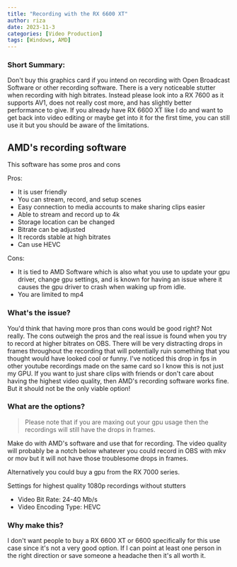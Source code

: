 ```yaml
---
title: "Recording with the RX 6600 XT"
author: riza
date: 2023-11-3
categories: [Video Production]
tags: [Windows, AMD]
---
```


### Short Summary:
Don't buy this graphics card if you intend on recording with Open Broadcast Software or other recording software. There is a very noticeable stutter when recording with high bitrates. Instead please look into a RX 7600 as it supports AV1, does not really cost more, and has slightly better performance to give. If you already have RX 6600 XT like I do and want to get back into video editing or maybe get into it for the first time, you can still use it but you should be aware of the limitations.

## AMD's recording software
This software has some pros and cons

Pros:
- It is user friendly
- You can stream, record, and setup scenes
- Easy connection to media accounts to make sharing clips easier
- Able to stream and record up to 4k
- Storage location can be changed
- Bitrate can be adjusted
- It records stable at high bitrates
- Can use HEVC

Cons:
- It is tied to AMD Software which is also what you use to update your gpu driver, change gpu settings, and is known for having an issue where it causes the gpu driver to crash when waking up from idle.
- You are limited to mp4

### What's the issue?

You'd think that having more pros than cons would be good right? Not really. The cons outweigh the pros and the real issue is found when you try to record at higher bitrates on OBS. There will be very distracting drops in frames throughout the recording that will potentially ruin something that you thought would have looked cool or funny. I've noticed this drop in fps in other youtube recordings made on the same card so I know this is not just my GPU. If you want to just share clips with friends or don't care about having the highest video quality, then AMD's recording software works fine. But it should not be the only viable option!

### What are the options?

>Please note that if you are maxing out your gpu usage then the recordings will still have the drops in frames.

Make do with AMD's software and use that for recording. The video quality will probably be a notch below whatever you could record in OBS with mkv or mov but it will not have those troublesome drops in frames.

Alternatively you could buy a gpu from the RX 7000 series.

Settings for highest quality 1080p recordings without stutters
- Video Bit Rate: 24-40 Mb/s
- Video Encoding Type: HEVC

### Why make this?
I don't want people to buy a RX 6600 XT or 6600 specifically for this use case since it's not a very good option. If I can point at least one person in the right direction or save someone a headache then it's all worth it.
